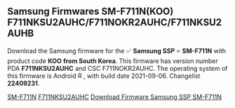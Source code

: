 <h2>Samsung Firmwares SM-F711N(KOO) F711NKSU2AUHC/F711NOKR2AUHC/F711NKSU2AUHB</h2>
Download the Samsung firmware for the ✅ <strong>Samsung SSP </strong> ⭐ <strong>SM-F711N</strong> with product code <strong>KOO</strong> <strong> from South Korea</strong>. This firmware has version number PDA <strong>F711NKSU2AUHC</strong> and CSC F711NOKR2AUHC. The operating system of this firmware is Android R , with build date 2021-09-06. Changelist <strong>22409231</strong>.


[SM-F711N](https://samfirm.shop/samsung/model/SM-F711N)
[F711NKSU2AUHC](https://samfirm.shop/samsung/pda/F711NKSU2AUHC)
[Download Firmware Samsung SSP SM-F711N](https://samfirm.shop/samsung/firmware/452846)
